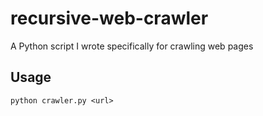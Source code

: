 # recursive-web-crawler

A Python script I wrote specifically for crawling web pages

## Usage
```
python crawler.py <url>
```